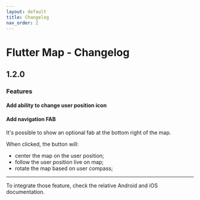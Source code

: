 ```yaml
---
layout: default
title: Changelog
nav_order: 2
---
```


# Flutter Map - Changelog
## 1.2.0
### Features

#### Add ability to change user position icon

#### Add navigation FAB
It's possible to show an optional fab at the bottom right of the map.

When clicked, the button will:

* center the map on the user position;
* follow the user position live on map;
* rotate the map based on user compass;


___

To integrate those feature, check the relative Android and iOS documentation.